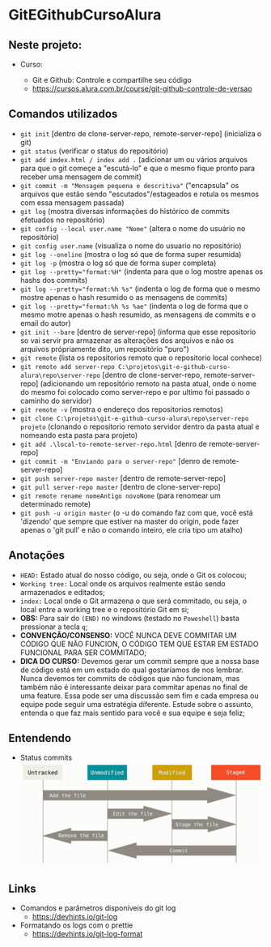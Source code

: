 # GitEGithubCursoAlura

## Neste projeto:

- Curso:

  - Git e Github: Controle e compartilhe seu código
  - https://cursos.alura.com.br/course/git-github-controle-de-versao

## Comandos utilizados

- `git init` [dentro de clone-server-repo, remote-server-repo] (inicializa o git)
- `git status` (verificar o status do repositório)
- `git add imdex.html / index add .` (adicionar um ou vários arquivos para que o git começe a "escutá-lo" e que o mesmo fique pronto para receber uma mensagem de commit)
- `git commit -m "Mensagem pequena e descritiva"` ("encapsula" os arquivos que estão sendo "escutados"/estageados e rotula os mesmos com essa mensagem passada)
- `git log` (mostra diversas informações do histórico de commits efetuados no repositório)
- `git config --local user.name "Nome"` (altera o nome do usuário no repositório)
- `git config user.name` (visualiza o nome do usuario no repositório)
- `git log --oneline` (mostra o log só que de forma super resumida)
- `git log -p` (mostra o log só que de forma super completa)
- `git log --pretty="format:%H"` (indenta para que o log mostre apenas os hashs dos commits)
- `git log --pretty="format:%h %s"` (indenta o log de forma que o mesmo mostre apenas o hash resumido o as mensagens de commits)
- `git log --pretty="format:%h %s %ae"` (indenta o log de forma que o mesmo motre apenas o hash resumido, as mensagens de commits e o email do autor)
- `git init --bare` [dentro de server-repo] (informa que esse repositorio so vai servir pra armazenar as alterações dos arquivos e não os arquivos própriamente dito, um repositório "puro")
- `git remote` (lista os repositorios remoto que o repositorio local conhece)
- `git remote add server-repo C:\projetos\git-e-github-curso-alura\repo\server-repo` [dentro de clone-server-repo, remote-server-repo] (adicionando um repositório remoto na pasta atual, onde o nome do mesmo foi colocado como server-repo e por ultimo foi passado o caminho do servidor)
- `git remote -v` (mostra o endereço dos repositorios remotos)
- `git clone C:\projetos\git-e-github-curso-alura\repo\server-repo projeto` (clonando o repositorio remoto servidor dentro da pasta atual e nomeando esta pasta para projeto)
- `git add .\local-to-remote-server-repo.html` [denro de remote-server-repo]
- `git commit -m "Enviando para o server-repo"` [denro de remote-server-repo]
- `git push server-repo master` [dentro de remote-server-repo]
- `git pull server-repo master` [dentro de clone-server-repo]
- `git remote rename nomeAntigo novoNome` (para renomear um determinado remote)
- `git push -u origin master` (o -u do comando faz com que, você está 'dizendo' que sempre que estiver na master do origin, pode fazer apenas o 'git pull' e não o comando inteiro, ele cria tipo um atalho)

## Anotações

- `HEAD:` Estado atual do nosso código, ou seja, onde o Git os colocou;
- `Working tree:` Local onde os arquivos realmente estão sendo armazenados e editados;
- `index:` Local onde o Git armazena o que será commitado, ou seja, o local entre a working tree e o repositório Git em si;
- **OBS:** Para sair do `(END)` no windows (testado no `Poweshell`) basta pressionar a tecla `q`;
- **CONVENÇÃO/CONSENSO:** VOCÊ NUNCA DEVE COMMITAR UM CÓDIGO QUE NÃO FUNCION, O CÓDIGO TEM QUE ESTAR EM ESTADO FUNCIONAL PARA SER COMMITADO;
- **DICA DO CURSO:** Devemos gerar um commit sempre que a nossa base de código está em um estado do qual gostaríamos de nos lembrar. Nunca devemos ter commits de códigos que não funcionam, mas também não é interessante deixar para commitar apenas no final de uma feature. Essa pode ser uma discussão sem fim e cada empresa ou equipe pode seguir uma estratégia diferente. Estude sobre o assunto, entenda o que faz mais sentido para você e sua equipe e seja feliz;

## Entendendo

- Status commits
  <img src="assets\img\status-commits.png" width="auto">

## Links

- Comandos e parâmetros disponíveis do git log
  - https://devhints.io/git-log
- Formatando os logs com o prettie
  - https://devhints.io/git-log-format
